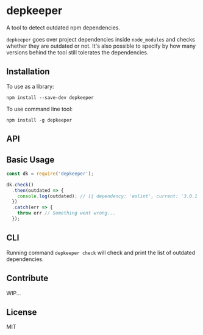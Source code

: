 # depkeeper
A tool to detect outdated npm dependencies.

`depkeeper` goes over project dependencies inside `node_modules` and checks whether they are outdated or not. It's also possible to specify by how many versions behind the tool still tolerates the dependencies.

## Installation
To use as a library:
```
npm install --save-dev depkeeper
```
To use command line tool:
```
npm install -g depkeeper
```

## API
## Basic Usage
```js
const dk = require('depkeeper');

dk.check()
  .then(outdated => {
    console.log(outdated); // [{ dependency: 'eslint', current: '3.0.1', latest: 4.7.0' }]
  })
  .catch(err => {
    throw err // Something went wrong...
  });
```

## CLI
Running command `depkeeper check` will check and print the list of outdated dependencies.

## Contribute
WIP...

## License
MIT

